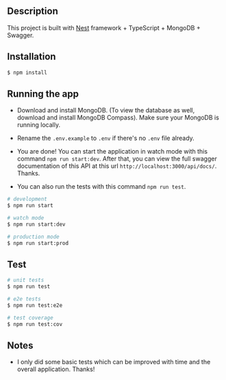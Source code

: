 ## Description

This project is built with [Nest](https://github.com/nestjs/nest) framework + TypeScript + MongoDB + Swagger.

## Installation

```bash
$ npm install
```

## Running the app

- Download and install MongoDB. (To view the database as well, download and install MongoDB Compass). Make sure your MongoDB is running locally.

- Rename the `.env.example` to `.env` if there's no `.env` file already.

- You are done! You can start the application in watch mode with this command `npm run start:dev`. After that, you can view the full swagger documentation of this API at this url `http://localhost:3000/api/docs/`. Thanks.

- You can also run the tests with this command `npm run test`.

```bash
# development
$ npm run start

# watch mode
$ npm run start:dev

# production mode
$ npm run start:prod
```

## Test

```bash
# unit tests
$ npm run test

# e2e tests
$ npm run test:e2e

# test coverage
$ npm run test:cov
```

## Notes
- I only did some basic tests which can be improved with time and the overall application. Thanks! 